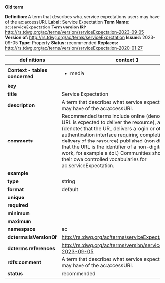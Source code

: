 **Old term**

**Definition:** A term that describes what service expectations users may have of the ac:accessURI.
**Label:** Service Expectation
**Term Name:** ac:serviceExpectation
**Term version IRI:** http://rs.tdwg.org/ac/terms/version/serviceExpectation-2023-09-05
**Version of:** http://rs.tdwg.org/ac/terms/serviceExpectation
**Issued:** 2023-09-05
**Type:** Property
**Status:** recommended
**Replaces:** http://rs.tdwg.org/ac/terms/version/serviceExpectation-2020-01-27


| definitions | context 1 |
|-|-|
| **Context - tables concerned** | <ul><li>media</li></ul> |
| **key** |  |
| **title** | Service Expectation |
| **description** | A term that describes what service expectations users may have of the ac:accessURI. |
| **comments** | Recommended terms include online (denotes that the URL is expected to deliver the resource), authenticate (denotes that the URL delivers a login or other authentication interface requiring completion before delivery of the resource) published (non digital, denotes that the URL is the identifier of a non-digital published work, for example a doi.) Communities should develop their own controlled vocabularies for ac:serviceExpectation. |
| **example** |  |
| **type** | string |
| **format** | default |
| **unique** |  |
| **required** |  |
| **minimum** |  |
| **maximum** |  |
| **namespace** | ac |
| **dcterms:isVersionOf** | http://rs.tdwg.org/ac/terms/serviceExpectation |
| **dcterms:references** | http://rs.tdwg.org/ac/terms/version/serviceExpectation-2023-09-05 |
| **rdfs:comment** | A term that describes what service expectations users may have of the ac:accessURI. |
| **status** | recommended |
